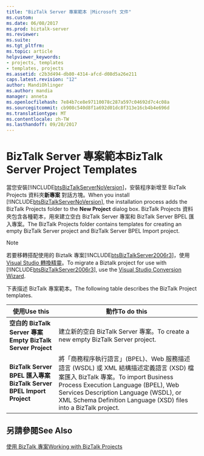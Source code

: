 ```yaml
---
title: "BizTalk Server 專案範本 |Microsoft 文件"
ms.custom: 
ms.date: 06/08/2017
ms.prod: biztalk-server
ms.reviewer: 
ms.suite: 
ms.tgt_pltfrm: 
ms.topic: article
helpviewer_keywords:
- projects, templates
- templates, projects
ms.assetid: c2b3d494-db80-4314-afcd-d08d5a26e211
caps.latest.revision: "12"
author: MandiOhlinger
ms.author: mandia
manager: anneta
ms.openlocfilehash: 7e84b7ce8e97110078c287a597c04692d7c4c08a
ms.sourcegitcommit: cb908c540d8f1a692d01dc8f313e16cb4b4e696d
ms.translationtype: MT
ms.contentlocale: zh-TW
ms.lasthandoff: 09/20/2017
---
```

# <a name="biztalk-server-project-templates"></a><span data-ttu-id="2bd23-102">BizTalk Server 專案範本</span><span class="sxs-lookup"><span data-stu-id="2bd23-102">BizTalk Server Project Templates</span></span>
<span data-ttu-id="2bd23-103">當您安裝[!INCLUDE[btsBizTalkServerNoVersion](../includes/btsbiztalkservernoversion-md.md)]，安裝程序新增至 BizTalk Projects 資料夾**新專案** 對話方塊。</span><span class="sxs-lookup"><span data-stu-id="2bd23-103">When you install [!INCLUDE[btsBizTalkServerNoVersion](../includes/btsbiztalkservernoversion-md.md)], the installation process adds the BizTalk Projects folder to the **New Project** dialog box.</span></span> <span data-ttu-id="2bd23-104">BizTalk Projects 資料夾包含各種範本，用來建立空白 BizTalk Server 專案和 BizTalk Server BPEL 匯入專案。</span><span class="sxs-lookup"><span data-stu-id="2bd23-104">The BizTalk Projects folder contains templates for creating an empty BizTalk Server project and BizTalk Server BPEL Import project.</span></span>  
  
> [!NOTE]
>  <span data-ttu-id="2bd23-105">若要移轉搭配使用的 Biztalk 專案[!INCLUDE[btsBizTalkServer2006r3](../includes/btsbiztalkserver2006r3-md.md)]，使用[Visual Studio 轉換精靈](http://go.microsoft.com/fwlink/?LinkId=124086)。</span><span class="sxs-lookup"><span data-stu-id="2bd23-105">To migrate a Biztalk project for use with [!INCLUDE[btsBizTalkServer2006r3](../includes/btsbiztalkserver2006r3-md.md)], use the [Visual Studio Conversion Wizard](http://go.microsoft.com/fwlink/?LinkId=124086).</span></span>  
  
 <span data-ttu-id="2bd23-106">下表描述 BizTalk 專案範本。</span><span class="sxs-lookup"><span data-stu-id="2bd23-106">The following table describes the BizTalk Project templates.</span></span>  
  
|<span data-ttu-id="2bd23-107">使用</span><span class="sxs-lookup"><span data-stu-id="2bd23-107">Use this</span></span>|<span data-ttu-id="2bd23-108">動作</span><span class="sxs-lookup"><span data-stu-id="2bd23-108">To do this</span></span>|  
|--------------|----------------|  
|<span data-ttu-id="2bd23-109">**空白的 BizTalk Server 專案**</span><span class="sxs-lookup"><span data-stu-id="2bd23-109">**Empty BizTalk Server Project**</span></span>|<span data-ttu-id="2bd23-110">建立新的空白 BizTalk Server 專案。</span><span class="sxs-lookup"><span data-stu-id="2bd23-110">To create a new empty BizTalk Server project.</span></span>|  
|<span data-ttu-id="2bd23-111">**BizTalk Server BPEL 匯入專案**</span><span class="sxs-lookup"><span data-stu-id="2bd23-111">**BizTalk Server BPEL Import Project**</span></span>|<span data-ttu-id="2bd23-112">將「商務程序執行語言」(BPEL)、Web 服務描述語言 (WSDL) 或 XML 結構描述定義語言 (XSD) 檔案匯入 BizTalk 專案。</span><span class="sxs-lookup"><span data-stu-id="2bd23-112">To import Business Process Execution Language (BPEL), Web Services Description Language (WSDL), or XML Schema Definition Language (XSD) files into a BizTalk project.</span></span>|  
  
## <a name="see-also"></a><span data-ttu-id="2bd23-113">另請參閱</span><span class="sxs-lookup"><span data-stu-id="2bd23-113">See Also</span></span>  
 [<span data-ttu-id="2bd23-114">使用 BizTalk 專案</span><span class="sxs-lookup"><span data-stu-id="2bd23-114">Working with BizTalk Projects</span></span>](../core/working-with-biztalk-projects.md)